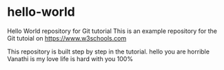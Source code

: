# hello-world
Hello World repository for Git tutorial
This is an example repository for the Git tutoial on https://www.w3schools.com

This repository is built step by step in the tutorial.
hello you are horrible
Vanathi is my love 
life is hard with you 100%
